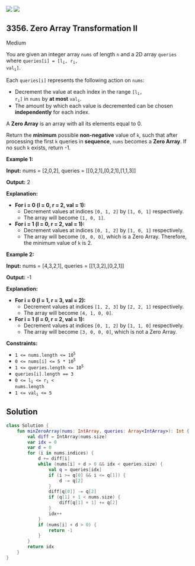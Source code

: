 [![](https://img.shields.io/github/stars/javadev/LeetCode-in-Kotlin?label=Stars&style=flat-square)](https://github.com/javadev/LeetCode-in-Kotlin)
[![](https://img.shields.io/github/forks/javadev/LeetCode-in-Kotlin?label=Fork%20me%20on%20GitHub%20&style=flat-square)](https://github.com/javadev/LeetCode-in-Kotlin/fork)

## 3356\. Zero Array Transformation II

Medium

You are given an integer array `nums` of length `n` and a 2D array `queries` where <code>queries[i] = [l<sub>i</sub>, r<sub>i</sub>, val<sub>i</sub>]</code>.

Each `queries[i]` represents the following action on `nums`:

*   Decrement the value at each index in the range <code>[l<sub>i</sub>, r<sub>i</sub>]</code> in `nums` by **at most** <code>val<sub>i</sub></code>.
*   The amount by which each value is decremented can be chosen **independently** for each index.

A **Zero Array** is an array with all its elements equal to 0.

Return the **minimum** possible **non-negative** value of `k`, such that after processing the first `k` queries in **sequence**, `nums` becomes a **Zero Array**. If no such `k` exists, return -1.

**Example 1:**

**Input:** nums = [2,0,2], queries = \[\[0,2,1],[0,2,1],[1,1,3]]

**Output:** 2

**Explanation:**

*   **For i = 0 (l = 0, r = 2, val = 1):**
    *   Decrement values at indices `[0, 1, 2]` by `[1, 0, 1]` respectively.
    *   The array will become `[1, 0, 1]`.
*   **For i = 1 (l = 0, r = 2, val = 1):**
    *   Decrement values at indices `[0, 1, 2]` by `[1, 0, 1]` respectively.
    *   The array will become `[0, 0, 0]`, which is a Zero Array. Therefore, the minimum value of `k` is 2.

**Example 2:**

**Input:** nums = [4,3,2,1], queries = \[\[1,3,2],[0,2,1]]

**Output:** \-1

**Explanation:**

*   **For i = 0 (l = 1, r = 3, val = 2):**
    *   Decrement values at indices `[1, 2, 3]` by `[2, 2, 1]` respectively.
    *   The array will become `[4, 1, 0, 0]`.
*   **For i = 1 (l = 0, r = 2, val \= 1):**
    *   Decrement values at indices `[0, 1, 2]` by `[1, 1, 0]` respectively.
    *   The array will become `[3, 0, 0, 0]`, which is not a Zero Array.

**Constraints:**

*   <code>1 <= nums.length <= 10<sup>5</sup></code>
*   <code>0 <= nums[i] <= 5 * 10<sup>5</sup></code>
*   <code>1 <= queries.length <= 10<sup>5</sup></code>
*   `queries[i].length == 3`
*   <code>0 <= l<sub>i</sub> <= r<sub>i</sub> < nums.length</code>
*   <code>1 <= val<sub>i</sub> <= 5</code>

## Solution

```kotlin
class Solution {
    fun minZeroArray(nums: IntArray, queries: Array<IntArray>): Int {
        val diff = IntArray(nums.size)
        var idx = 0
        var d = 0
        for (i in nums.indices) {
            d += diff[i]
            while (nums[i] + d > 0 && idx < queries.size) {
                val q = queries[idx]
                if (i >= q[0] && i <= q[1]) {
                    d -= q[2]
                }
                diff[q[0]] -= q[2]
                if (q[1] + 1 < nums.size) {
                    diff[q[1] + 1] += q[2]
                }
                idx++
            }
            if (nums[i] + d > 0) {
                return -1
            }
        }
        return idx
    }
}
```